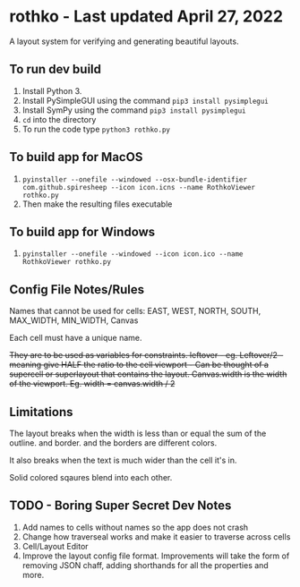 # rothko - Last updated April 27, 2022

A layout system for verifying and generating beautiful layouts.

## To run dev build
1. Install Python 3.
2. Install PySimpleGUI using the command `pip3 install pysimplegui`
3. Install SymPy using the command `pip3 install pysimplegui`
4. `cd` into the directory
5. To run the code type `python3 rothko.py`

## To build app for MacOS
1. `pyinstaller --onefile --windowed --osx-bundle-identifier com.github.spiresheep --icon icon.icns --name RothkoViewer rothko.py`
2. Then make the resulting files executable

## To build app for Windows
1. `pyinstaller --onefile --windowed --icon icon.ico --name RothkoViewer rothko.py`

## Config File Notes/Rules

Names that cannot be used for cells:
  EAST, WEST, NORTH, SOUTH, MAX_WIDTH, MIN_WIDTH, Canvas

Each cell must have a unique name.

~~They are to be used as variables for constraints.
leftover - eg. Leftover/2 - meaning give HALF the ratio to the cell
viewport - Can be thought of a supercell or superlayout that contains the layout.
Canvas.width is the width of the viewport. Eg. width = canvas.width / 2~~

## Limitations
The layout breaks when the width is less than or equal the sum of the outline.
and border. and the borders are different colors.

It also breaks when the text is much wider than the cell it's in.

Solid colored sqaures blend into each other.

## TODO - Boring Super Secret Dev Notes
1. Add names to cells without names so the app does not crash
1. Change how traverseal works and make it easier to traverse across cells
1. Cell/Layout Editor
2. Improve the layout config file format. Improvements will take the form of
removing JSON chaff, adding shorthands for all the properties and more.
